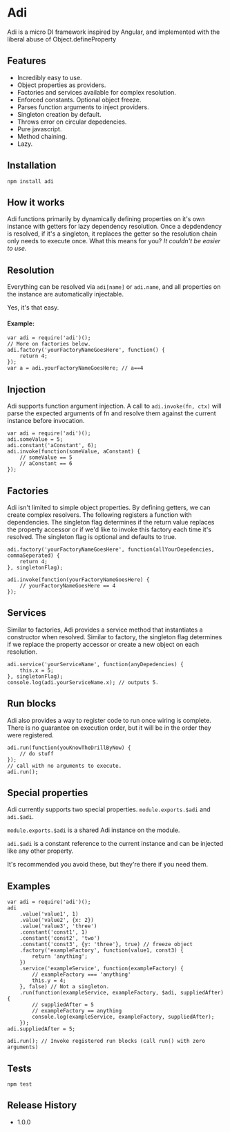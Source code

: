 Adi
==

Adi is a micro DI framework inspired by Angular, and implemented with the liberal abuse of Object.defineProperty

## Features
- Incredibly easy to use.
- Object properties as providers.
- Factories and services available for complex resolution.
- Enforced constants. Optional object freeze.
- Parses function arguments to inject providers.
- Singleton creation by default.
- Throws error on circular depedencies.
- Pure javascript.
- Method chaining.
- Lazy.

## Installation
	npm install adi

## How it works
Adi functions primarily by dynamically defining properties on it's own instance with getters for lazy dependency
resolution. Once a depdendency is resolved, if it's a singleton, it replaces the getter so the resolution chain only needs
to execute once. What this means for you? *It couldn't be easier to use.*

## Resolution
Everything can be resolved via ```adi[name]``` or ```adi.name```,
and all properties on the instance are automatically injectable.

Yes, it's that easy.
#### Example:
```
var adi = require('adi')();
// More on factories below.
adi.factory('yourFactoryNameGoesHere', function() {
    return 4;
});
var a = adi.yourFactoryNameGoesHere; // a==4
```
## Injection
Adi supports function argument injection. A call to ```adi.invoke(fn, ctx)``` will parse the expected arguments
of fn and resolve them against the current instance before invocation.
```
var adi = require('adi')();
adi.someValue = 5;
adi.constant('aConstant', 6);
adi.invoke(function(someValue, aConstant) {
    // someValue == 5
    // aConstant == 6
});
```
## Factories
Adi isn't limited to simple object properties. By defining getters, we can create complex resolvers. The following registers a function with dependencies. The singleton flag determines if the return value replaces the property accessor or if we'd like to invoke this factory each time it's resolved. The singleton flag is optional and defaults to true.
```
adi.factory('yourFactoryNameGoesHere', function(allYourDepedencies, commaSeperated) {
    return 4;
}, singletonFlag);

adi.invoke(function(yourFactoryNameGoesHere) {
    // yourFactoryNameGoesHere == 4
});
```
## Services
Similar to factories, Adi provides a service method that instantiates a constructor when resolved. Similar to factory,
the singleton flag determines if we replace the property accessor or create a new object on each resolution.
```
adi.service('yourServiceName', function(anyDepedencies) {
    this.x = 5;
}, singletonFlag);
console.log(adi.yourServiceName.x); // outputs 5.
```

## Run blocks
Adi also provides a way to register code to run once wiring is complete. There is no guarantee on execution order,
but it will be in the order they were registered.
```
adi.run(function(youKnowTheDrillByNow) {
    // do stuff
});
// call with no arguments to execute.
adi.run(); 
```

## Special properties
Adi currently supports two special properties. ```module.exports.$adi``` and ```adi.$adi```.

```module.exports.$adi``` is a shared Adi instance on the module.

```adi.$adi``` is a constant reference to the current instance and can be injected like any other property.

It's recommended you avoid these, but they're there if you need them.

## Examples
```
var adi = require('adi')();
adi
	.value('value1', 1)
	.value('value2', {x: 2})
	.value('value3', 'three')
	.constant('const1', 1)
    .constant('const2', 'two')
    .constant('const3', {y: 'three'}, true) // freeze object
	.factory('exampleFactory', function(value1, const3) {
		return 'anything';
	})
	.service('exampleService', function(exampleFactory) {
		// exampleFactory === 'anything'
		this.y = 4;
	}, false) // Not a singleton.
	.run(function(exampleService, exampleFactory, $adi, suppliedAfter) {
		// suppliedAfter = 5
		// exampleFactory == anything
		console.log(exampleService, exampleFactory, suppliedAfter);
	});
adi.suppliedAfter = 5;

adi.run(); // Invoke registered run blocks (call run() with zero arguments)
```
## Tests
```
npm test
```

## Release History
* 1.0.0
